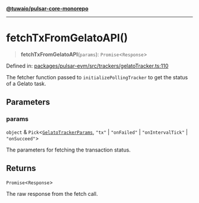 [**@tuwaio/pulsar-core-monorepo**](../../../README.md)

***

# fetchTxFromGelatoAPI()

> **fetchTxFromGelatoAPI**(`params`): `Promise`\<`Response`\>

Defined in: [packages/pulsar-evm/src/trackers/gelatoTracker.ts:110](https://github.com/TuwaIO/pulsar-core/blob/5e4fd0f371deb2427a774b38516e777830e67329/packages/pulsar-evm/src/trackers/gelatoTracker.ts#L110)

The fetcher function passed to `initializePollingTracker` to get the status of a Gelato task.

## Parameters

### params

`object` & `Pick`\<[`GelatoTrackerParams`](../type-aliases/GelatoTrackerParams.md), `"tx"` \| `"onFailed"` \| `"onIntervalTick"` \| `"onSucceed"`\>

The parameters for fetching the transaction status.

## Returns

`Promise`\<`Response`\>

The raw response from the fetch call.
